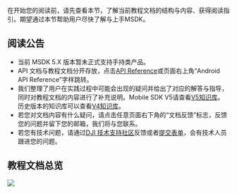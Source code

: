 在开始您的阅读前，请先查看本节，了解当前教程文档的结构与内容、获得阅读指引。期望通过本节帮助用户尽快了解与上手MSDK。

## 阅读公告
* 当前 MSDK 5.X 版本暂未正式支持手持类产品。
* API 文档与教程文档分开存放，点击[API Reference](https://developer.dji.com/cn/api-reference-v5/android-api/Components/SDKManager/DJISDKManager.html)或页面右上角“Android API Reference”字样跳转。
* 我们整理了用户在实践过程中可能会出现的疑问并给出了对应的解答与指导，同时对教程文档的内容进行了补充说明。Mobile SDK V5请查看[V5知识库](https://sdk-forum.dji.net/hc/zh-cn/categories/5050636444057-Mobile-SDK-V5)。历史版本的知识库可以查看[V4知识库](https://sdk-forum.dji.net/hc/zh-cn/categories/360001790813-Mobile-SDK-4-16-1)。
* 若您对文档内容有什么疑问，请点击任意页面右下角的“文档反馈”标志，反馈您的问题并留下您的邮箱，我们将与您联系。
* 若您有技术问题，请通过[DJI 技术支持社区](https://sdk-forum.dji.net/hc/zh-cn)反馈或者[提交表单](https://sdk-forum.dji.net/hc/zh-cn/requests/new)，会有技术人员跟进您的问题。 


## 教程文档总览

![](https://terra-1-g.djicdn.com/71a7d383e71a4fb8887a310eb746b47f/msdk/Documentation/V5.2/msdk-read-map.png)
